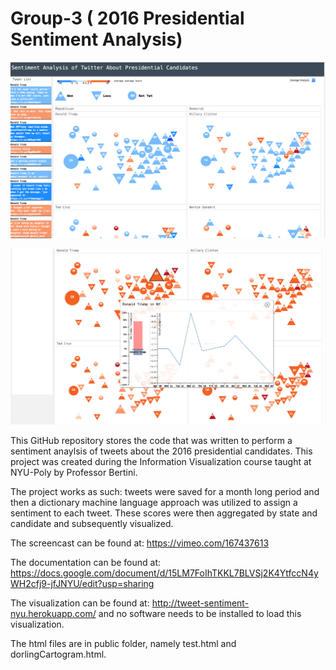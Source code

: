 # Group-3 ( 2016 Presidential Sentiment Analysis)

![](/public/img/first.png)

![](/public/img/second.png)

This GitHub repository stores the code that was written to perform a sentiment anaylsis of tweets about the 2016 presidential candidates. This project was created during the Information Visualization course taught at NYU-Poly by Professor Bertini. 

The project works as such:
tweets were saved for a month long period and then a dictionary machine language approach was utilized to assign a sentiment to each tweet. These scores were then aggregated by state and candidate and subsequently visualized. 

The screencast can be found at: https://vimeo.com/167437613

The documentation can be found at: https://docs.google.com/document/d/15LM7FoIhTKKL7BLVSj2K4YtfccN4yWH2cfj9-jfJNYU/edit?usp=sharing

The visualization can be found at: http://tweet-sentiment-nyu.herokuapp.com/
and no software needs to be installed to load this visualization.


The html files are in public folder, namely test.html and dorlingCartogram.html.
